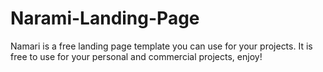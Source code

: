 # Narami-Landing-Page
Namari is a free landing page template you can use for your projects. It is free to use for your personal and commercial projects, enjoy!
